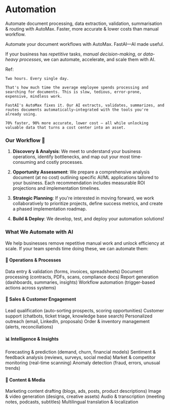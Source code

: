 # Automation

Automate document processing, data extraction, validation, summarisation & routing with AutoMax. Faster, more accurate & lower costs than manual workflow.

Automate your document workflows with AutoMax. FastAI—AI made useful.


If your business has _repetitive_ tasks, _manual decision-making_, or _data-heavy processes_,
we can automate, accelerate, and scale them with AI.


Ref:

```
Two hours. Every single day. 

That's how much time the average employee spends processing and searching for documents. This is slow, tedious, error-prone, expensive, mindless work.

FastAI's AutoMax fixes it. Our AI extracts, validates, summarizes, and routes documents automatically—integrated with the tools you're already using.

70% faster, 90% more accurate, lower cost — all while unlocking valuable data that turns a cost center into an asset.
```


### Our Workflow 🔄

1. **Discovery & Analysis**: We meet to understand your business operations, identify bottlenecks, and map out your most time-consuming and costly processes.

2. **Opportunity Assessment**: We prepare a comprehensive analysis document (at no cost) outlining specific AI/ML applications tailored to your business. Each recommendation includes measurable ROI projections and implementation timelines.

3. **Strategic Planning**: If you're interested in moving forward, we work collaboratively to prioritize projects, define success metrics, and create a phased implementation roadmap.

4. **Build & Deploy**: We develop, test, and deploy your automation solutions!



### What We Automate with AI
We help businesses remove repetitive manual work and unlock efficiency at scale.
If your team spends time doing these, we can automate them:

#### 🔄 Operations & Processes
Data entry & validation (forms, invoices, spreadsheets)
Document processing (contracts, PDFs, scans, compliance docs)
Report generation (dashboards, summaries, insights)
Workflow automation (trigger-based actions across systems)

#### 🛒 Sales & Customer Engagement
Lead qualification (auto-sorting prospects, scoring opportunities)
Customer support (chatbots, ticket triage, knowledge base search)
Personalized outreach (email, LinkedIn, proposals)
Order & inventory management (alerts, reconciliations)

#### 📊 Intelligence & Insights
Forecasting & prediction (demand, churn, financial models)
Sentiment & feedback analysis (reviews, surveys, social media)
Market & competitor monitoring (real-time scanning)
Anomaly detection (fraud, errors, unusual trends)

####  🎨 Content & Media
Marketing content drafting (blogs, ads, posts, product descriptions)
Image & video generation (designs, creative assets)
Audio & transcription (meeting notes, podcasts, subtitles)
Multilingual translation & localization

